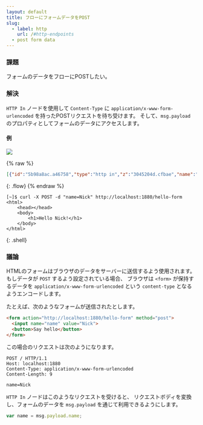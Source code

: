 ```yaml
---
layout: default
title: フローにフォームデータをPOST
slug:
  - label: http
    url: /#http-endpoints
  - post form data
---
```


### 課題

フォームのデータをフローにPOSTしたい。

### 解決

<code class="node">HTTP In</code> ノードを使用して
`Content-Type` に `application/x-www-form-urlencoded` を持ったPOSTリクエストを待ち受けます。
そして、`msg.payload` のプロパティとしてフォームのデータにアクセスします。

#### 例

![](/images/http/post-form-data-to-a-flow.png)

{% raw %}
~~~json
[{"id":"5b98a8ac.a46758","type":"http in","z":"3045204d.cfbae","name":"","url":"/hello-form","method":"post","swaggerDoc":"","x":120,"y":820,"wires":[["bba61009.4459f"]]},{"id":"bba61009.4459f","type":"template","z":"3045204d.cfbae","name":"page","field":"payload","fieldType":"msg","format":"handlebars","syntax":"mustache","template":"<html>\n    <head></head>\n    <body>\n        <h1>Hello {{ payload.name }}!</h1>\n    </body>\n</html>","x":290,"y":820,"wires":[["6ceb930a.93146c"]]},{"id":"6ceb930a.93146c","type":"http response","z":"3045204d.cfbae","name":"","x":430,"y":820,"wires":[]}]
~~~
{: .flow}
{% endraw %}

~~~text
[~]$ curl -X POST -d "name=Nick" http://localhost:1880/hello-form
<html>
    <head></head>
    <body>
        <h1>Hello Nick!</h1>
    </body>
</html>
~~~
{: .shell}

### 議論

HTMLのフォームはブラウザのデータをサーバーに送信するよう使用されます。
もしデータが `POST` するよう設定されている場合、
ブラウザは `<form>` が保持するデータを `application/x-www-form-urlencoded` という `content-type` となるようエンコードします。

たとえば、次のようなフォームが送信されたとします。

~~~html
<form action="http://localhost:1880/hello-form" method="post">
  <input name="name" value="Nick">
  <button>Say hello</button>
</form>
~~~

この場合のリクエストは次のようになります。

~~~text
POST / HTTP/1.1
Host: localhost:1880
Content-Type: application/x-www-form-urlencoded
Content-Length: 9

name=Nick
~~~

<code class="node">HTTP In</code> ノードはこのようなリクエストを受けると、
リクエストボディを変換し、フォームのデータを `msg.payload` を通じて利用できるようにします。

~~~javascript
var name = msg.payload.name;
~~~
